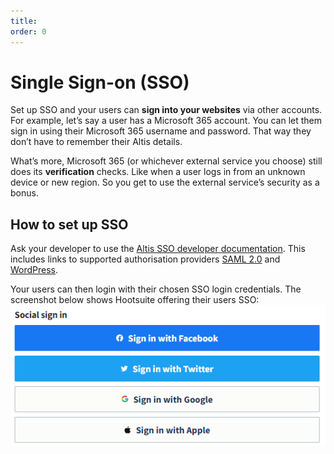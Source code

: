 ```yaml
---
title:
order: 0
---
```


# Single Sign-on (SSO)

Set up SSO and your users can **sign into your websites** via other accounts. For example, let’s say a user has a Microsoft 365 account. You can let them sign in using their Microsoft 365 username and password. That way they don’t have to remember their Altis details. 

What’s more, Microsoft 365 (or whichever external service you choose) still does its **verification** checks. Like when a user logs in from an unknown device or new region. So you get to use the external service’s security as a bonus.

## How to set up SSO

Ask your developer to use the [Altis SSO developer documentation](https://docs.altis-dxp.com/sso/). This includes links to supported authorisation providers [SAML 2.0](https://docs.altis-dxp.com/sso/saml-2-0/) and [WordPress](https://docs.altis-dxp.com/sso/wordpress/).

Your users can then login with their chosen SSO login credentials. The screenshot below shows Hootsuite offering their users SSO:
![](../assets/sso-image1.png)
